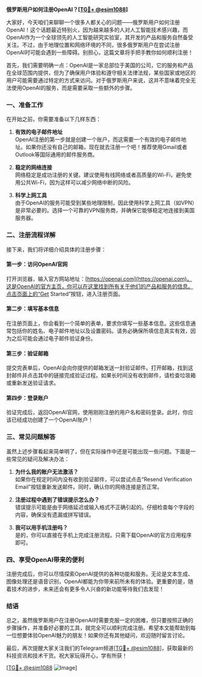 **俄罗斯用户如何注册OpenAI？[[TG💪+ @esim1088](https://t.me/s/esim1088)]**

大家好，今天咱们来聊聊一个很多人都关心的问题——俄罗斯用户如何注册OpenAI！这个话题最近特别火，因为越来越多的人对人工智能技术感兴趣，而OpenAI作为一个全球领先的人工智能研究实验室，其开发的产品和服务自然备受关注。不过，由于地理位置和网络环境的不同，很多俄罗斯用户在尝试注册OpenAI时可能会遇到一些障碍。别担心，这篇文章将手把手教你如何顺利注册！

首先，我们需要明确一点：OpenAI是一家总部位于美国的公司，它的服务和产品在全球范围内提供，但为了确保用户体验和遵守相关法律法规，某些国家或地区的用户可能需要通过特定的方式来访问。对于俄罗斯用户来说，这并不意味着完全无法使用OpenAI的服务，而是需要采取一些额外的步骤。

### 一、准备工作

在开始之前，你需要准备以下几样东西：

1. **有效的电子邮件地址**  
   OpenAI注册的第一步就是创建一个账户，而这需要一个有效的电子邮件地址。如果你还没有自己的邮箱，现在就去注册一个吧！推荐使用Gmail或者Outlook等国际通用的邮件服务商。

2. **稳定的网络连接**  
   网络稳定是成功注册的关键。建议使用有线网络或者高质量的Wi-Fi，避免使用公共Wi-Fi，因为这样可以减少网络中断的风险。

3. **科学上网工具**  
   由于OpenAI的服务可能受到某些地理限制，因此使用科学上网工具（如VPN）是非常必要的。选择一个可靠的VPN服务商，并确保它能够稳定地连接到美国服务器。

### 二、注册流程详解

接下来，我们将详细介绍具体的注册步骤：

#### 第一步：访问OpenAI官网

打开浏览器，输入官方网站地址：[https://openai.com](https://openai.com)。这是OpenAI的官方主页，你可以在这里找到所有关于他们的产品和服务的信息。点击页面上的“Get Started”按钮，进入注册页面。

#### 第二步：填写基本信息

在注册页面上，你会看到一个简单的表单，要求你填写一些基本信息。这些信息通常包括你的姓名、电子邮件地址以及设置密码。请务必确保所填信息真实有效，因为之后可能会通过电子邮件验证身份。

#### 第三步：验证邮箱

提交完表单后，OpenAI会向你提供的邮箱发送一封验证邮件。打开邮箱，找到这封邮件并点击其中的链接完成验证过程。如果长时间没有收到邮件，请检查垃圾箱或重新发送验证请求。

#### 第四步：登录账户

验证完成后，返回OpenAI官网，使用刚刚注册的用户名和密码登录。此时，你应该已经成功创建了一个OpenAI账户！

### 三、常见问题解答

虽然上述步骤看起来简单明了，但在实际操作中还是可能出现一些问题。下面是一些常见的疑问及解决办法：

1. **为什么我的账户无法激活？**  
   如果你在规定时间内没有收到验证邮件，可以尝试点击“Resend Verification Email”按钮重新发送邮件。同时，确认你的网络连接是否正常。

2. **注册过程中遇到了错误提示怎么办？**  
   错误提示可能是由于网络延迟或输入格式不正确引起的。仔细检查每个字段的内容，确保没有遗漏或拼写错误。

3. **我可以用手机注册吗？**  
   是的，你可以直接在手机上完成注册流程。只需下载OpenAI的官方应用程序即可。

### 四、享受OpenAI带来的便利

注册完成后，你可以尽情探索OpenAI提供的各种功能和服务。无论是文本生成、图像处理还是语音识别，OpenAI都能为你带来前所未有的体验。更重要的是，随着技术的进步，未来还会有更多令人兴奋的新功能等待我们去发现！

### 结语

总之，虽然俄罗斯用户在注册OpenAI时需要克服一定的困难，但只要按照正确的步骤操作，并准备好必要的工具，就完全可以顺利完成注册。希望本文能帮助到每一位想要体验OpenAI魅力的朋友！如果你还有其他疑问，欢迎随时留言讨论。

最后，再次提醒大家关注我们的Telegram频道[[TG💪+ @esim1088](https://t.me/s/esim1088)]，获取最新的科技资讯和技术干货。祝大家玩得开心，学有所获！

[[TG💪+ @esim1088](https://t.me/s/esim1088) ![Image](https://i.postimg.cc/4NQfJmqS/Snipaste-2025-05-13-00-14-12.png)]